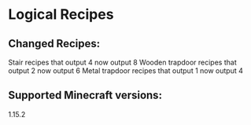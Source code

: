 # Logical Recipes

## Changed Recipes:

Stair recipes that output 4 now output 8
Wooden trapdoor recipes that output 2 now output 6
Metal trapdoor recipes that output 1 now output 4

## Supported Minecraft versions:

1.15.2